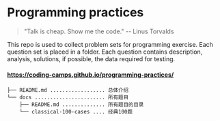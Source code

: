 # Programming practices
> "Talk is cheap. Show me the code." -- Linus Torvalds

This repo is used to collect problem sets for programming exercise. Each question set is placed in a folder. Each question contains description, analysis, solutions, if possible, the data required for testing.

#### https://coding-camps.github.io/programming-practices/

```
├── README.md .................. 总体介绍
└── docs ....................... 所有题目
    ├── README.md .............. 所有题目的目录
    └── classical-100-cases .... 经典100题
```
